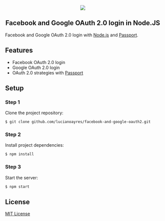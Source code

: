 <br />
<p align="center"><img src="https://user-images.githubusercontent.com/20209393/138914317-0c2064f0-3741-462e-86b7-16e2fd83ed2c.png" /></p>

<h2 align="center">Facebook and Google OAuth 2.0 login in Node.JS</h2>

Facebook and Google OAuth 2.0 login with [Node.js](https://nodejs.org) and [Passport](http://www.passportjs.org/).

## Features

- Facebook OAuth 2.0 login
- Google OAuth 2.0 login
- OAuth 2.0 strategies with [Passport](http://www.passportjs.org/)

## Setup

### Step 1

Clone the project repository:

```sh
$ git clone github.com/lucianoayres/facebook-and-google-oauth2.git
```

### Step 2

Install project dependencies:

```sh
$ npm install
```

### Step 3

Start the server:

```sh
$ npm start
```

## License

[MIT License](https://github.com/lucianoayres/facebook-and-google-oauth2/blob/main/LICENSE)
